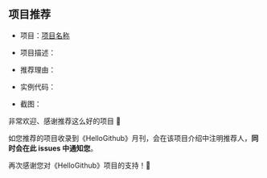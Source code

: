## 项目推荐
- 项目：[项目名称](项目地址)

- 项目描述：

- 推荐理由：

- 实例代码：

- 截图：


非常欢迎、感谢推荐这么好的项目 🙏

如您推荐的项目收录到《HelloGithub》月刊，会在该项目介绍中注明推荐人，**同时会在此 issues 中通知您**。

再次感谢您对《HelloGithub》项目的支持！💪
